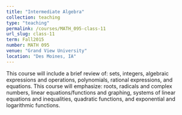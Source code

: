 ```yaml
---
title: "Intermediate Algebra"
collection: teaching
type: "teaching"
permalink: /courses/MATH_095-class-11
url_slug: class-11
term: Fall2015
number: MATH 095
venue: "Grand View University"
location: "Des Moines, IA"
---
```


This course will include a brief review of: sets, integers, algebraic expressions and operations, polynomials, rational expressions, and equations. This course will emphasize: roots, radicals and complex numbers, linear equations/functions and graphing, systems of linear equations and inequalities, quadratic functions, and exponential and logarithmic functions.
